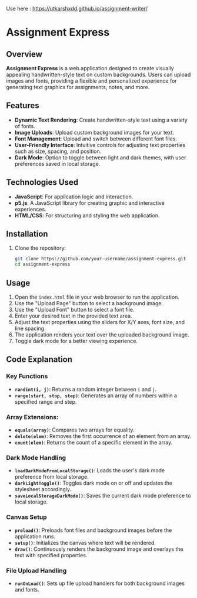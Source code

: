Use here : https://utkarshxdd.github.io/assignment-writer/

# Assignment Express

## Overview
**Assignment Express** is a web application designed to create visually appealing handwritten-style text on custom backgrounds. Users can upload images and fonts, providing a flexible and personalized experience for generating text graphics for assignments, notes, and more.

## Features
- **Dynamic Text Rendering**: Create handwritten-style text using a variety of fonts.
- **Image Uploads**: Upload custom background images for your text.
- **Font Management**: Upload and switch between different font files.
- **User-Friendly Interface**: Intuitive controls for adjusting text properties such as size, spacing, and position.
- **Dark Mode**: Option to toggle between light and dark themes, with user preferences saved in local storage.

## Technologies Used
- **JavaScript**: For application logic and interaction.
- **p5.js**: A JavaScript library for creating graphic and interactive experiences.
- **HTML/CSS**: For structuring and styling the web application.

## Installation
1. Clone the repository:
   ```bash
   git clone https://github.com/your-username/assignment-express.git
   cd assignment-express
## Usage
1. Open the `index.html` file in your web browser to run the application.
2. Use the "Upload Page" button to select a background image.
3. Use the "Upload Font" button to select a font file.
4. Enter your desired text in the provided text area.
5. Adjust the text properties using the sliders for X/Y axes, font size, and line spacing.
6. The application renders your text over the uploaded background image.
7. Toggle dark mode for a better viewing experience.

## Code Explanation

### Key Functions
- **`randint(i, j)`**: Returns a random integer between `i` and `j`.
- **`range(start, stop, step)`**: Generates an array of numbers within a specified range and step.

### Array Extensions:
- **`equals(array)`**: Compares two arrays for equality.
- **`delete(elem)`**: Removes the first occurrence of an element from an array.
- **`count(elem)`**: Returns the count of a specific element in the array.

### Dark Mode Handling
- **`loadDarkModeFromLocalStorage()`**: Loads the user's dark mode preference from local storage.
- **`darkLightToggle()`**: Toggles dark mode on or off and updates the stylesheet accordingly.
- **`saveLocalStorageDarkMode()`**: Saves the current dark mode preference to local storage.

### Canvas Setup
- **`preload()`**: Preloads font files and background images before the application runs.
- **`setup()`**: Initializes the canvas where text will be rendered.
- **`draw()`**: Continuously renders the background image and overlays the text with specified properties.

### File Upload Handling
- **`runOnLoad()`**: Sets up file upload handlers for both background images and fonts.

